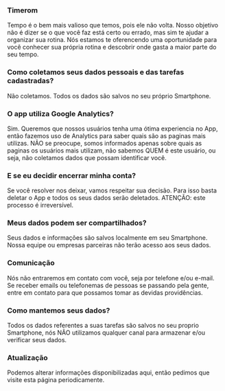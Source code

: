 ### Timerom

Tempo é o bem mais valioso que temos, pois ele não volta. Nosso objetivo não é dizer se o que você faz está certo ou errado, mas sim te ajudar a organizar sua rotina. Nós estamos te oferencendo uma oportunidade para você conhecer sua própria rotina e descobrir onde gasta a maior parte do seu tempo.

### Como coletamos seus dados pessoais e das tarefas cadastradas?

Não coletamos. Todos os dados são salvos no seu próprio Smartphone.

### O app utiliza Google Analytics?

Sim. Queremos que nossos usuários tenha uma ótima experiencia no App, então fazemos uso de Analytics para saber quais são as paginas mais utilizas. NÃO se preocupe, somos informados apenas sobre quais as paginas os usuários mais utilizam, não sabemos QUEM é este usuário, ou seja, não coletamos dados que possam identificar você.

### E se eu decidir encerrar minha conta?

Se você resolver nos deixar, vamos respeitar sua decisão. Para isso basta deletar o App e todos os seus dados serão deletados. ATENÇÃO: este processo é irreversível.

### Meus dados podem ser compartilhados?

Seus dados e informações são salvos localmente em seu Smartphone. Nossa equipe ou empresas parceiras não terão acesso aos seus dados.

### Comunicação

Nós não entraremos em contato com você, seja por telefone e/ou e-mail. Se receber emails ou telefonemas de pessoas se passando pela gente, entre em contato para que possamos tomar as devidas providências.

### Como mantemos seus dados?

Todos os dados referentes a suas tarefas são salvos no seu proprio Smartphone, nós NÃO utilizamos qualquer canal para armazenar e/ou verificar seus dados.

### Atualização

Podemos alterar informações disponibilizadas aqui, então pedimos que visite esta página periodicamente.
